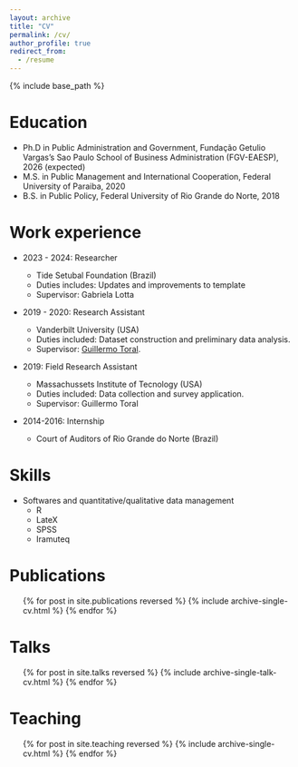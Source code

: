 ```yaml
---
layout: archive
title: "CV"
permalink: /cv/
author_profile: true
redirect_from:
  - /resume
---
```


{% include base_path %}

Education
======
* Ph.D in Public Administration and Government, Fundação Getulio Vargas’s Sao Paulo School of Business Administration (FGV-EAESP), 2026 (expected)
* M.S. in Public Management and International Cooperation, Federal University of Paraiba, 2020
* B.S. in Public Policy, Federal University of Rio Grande do Norte, 2018

Work experience
======
* 2023 - 2024: Researcher
  * Tide Setubal Foundation (Brazil)
  * Duties includes: Updates and improvements to template
  * Supervisor: Gabriela Lotta

* 2019 - 2020: Research Assistant
  * Vanderbilt University (USA)
  * Duties included: Dataset construction and preliminary data analysis.
  * Supervisor: [Guillermo Toral](https://www.guillermotoral.com/).

* 2019: Field Research Assistant
  * Massachussets Institute of Tecnology (USA)
  * Duties included: Data collection and survey application.
  * Supervisor: Guillermo Toral

* 2014-2016: Internship
  * Court of Auditors of Rio Grande do Norte (Brazil)
 
  
Skills
======
* Softwares and quantitative/qualitative data management
  * R
  * LateX
  * SPSS
  * Iramuteq
    

Publications
======
  <ul>{% for post in site.publications reversed %}
    {% include archive-single-cv.html %}
  {% endfor %}</ul>
  
Talks
======
  <ul>{% for post in site.talks reversed %}
    {% include archive-single-talk-cv.html  %}
  {% endfor %}</ul>
  
Teaching
======
  <ul>{% for post in site.teaching reversed %}
    {% include archive-single-cv.html %}
  {% endfor %}</ul>
  

